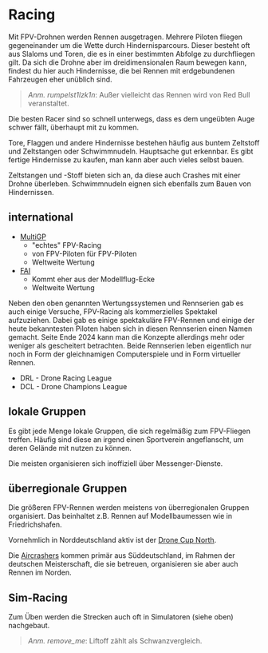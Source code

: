 # Racing

Mit FPV-Drohnen werden Rennen ausgetragen. Mehrere Piloten fliegen gegeneinander um die Wette durch Hindernisparcours. Dieser besteht oft aus Slaloms und Toren, die es in einer bestimmten Abfolge zu durchfliegen gilt.
Da sich die Drohne aber im dreidimensionalen Raum bewegen kann, findest du hier auch Hindernisse, die bei Rennen mit erdgebundenen Fahrzeugen eher unüblich sind.

> *Anm. rumpelst1lzk1n*: Außer vielleicht das Rennen wird von Red Bull veranstaltet.

Die besten Racer sind so schnell unterwegs, dass es dem ungeübten Auge schwer fällt, überhaupt mit zu kommen.

Tore, Flaggen und andere Hindernisse bestehen häufig aus buntem Zeltstoff und Zeltstangen oder Schwimmnudeln. Hauptsache gut erkennbar. Es gibt fertige Hindernisse zu kaufen, man kann aber auch vieles selbst bauen.

Zeltstangen und -Stoff bieten sich an, da diese auch Crashes mit einer Drohne überleben. Schwimmnudeln eignen sich ebenfalls zum Bauen von Hindernissen.

## international

- [MultiGP](https://www.multigp.com)
  - "echtes" FPV-Racing
  - von FPV-Piloten für FPV-Piloten
  - Weltweite Wertung
- [FAI](https://www.fai.org/drone-sports)
  - Kommt eher aus der Modellflug-Ecke
  - Weltweite Wertung

Neben den oben genannten Wertungssystemen und Rennserien gab es auch einige Versuche, FPV-Racing als kommerzielles Spektakel aufzuziehen. Dabei gab es einige spektakuläre FPV-Rennen und einige der heute bekanntesten Piloten haben sich in diesen Rennserien einen Namen gemacht. Seite Ende 2024 kann man die Konzepte allerdings mehr oder weniger als gescheitert betrachten. Beide Rennserien leben eigentlich nur noch in Form der gleichnamigen Computerspiele und in Form virtueller Rennen.

- DRL - Drone Racing League
- DCL - Drone Champions League

## lokale Gruppen

Es gibt jede Menge lokale Gruppen, die sich regelmäßig zum FPV-Fliegen treffen. Häufig sind diese an irgend einen Sportverein angeflanscht, um deren Gelände mit nutzen zu können.

Die meisten organisieren sich inoffiziell über Messenger-Dienste.

## überregionale Gruppen

Die größeren FPV-Rennen werden meistens von überregionalen Gruppen organisiert. Das beinhaltet z.B. Rennen auf Modellbaumessen wie in Friedrichshafen.

Vornehmlich in Norddeutschland aktiv ist der [Drone Cup North](https://dronecupnorth.de/).

Die [Aircrashers](https://aircrasher.de/) kommen primär aus Süddeutschland, im Rahmen der deutschen Meisterschaft, die sie betreuen, organisieren sie aber auch Rennen im Norden.

## Sim-Racing

Zum Üben werden die Strecken auch oft in Simulatoren (siehe oben) nachgebaut.

> *Anm. remove_me*: Liftoff zählt als Schwanzvergleich.
